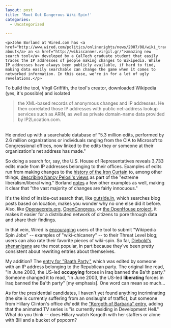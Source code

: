 ```yaml
---
layout: post
title: 'Root Out Dangerous Wiki-Spin!'
categories:
  - Uncategorized

---
```



    <p>John Borland at Wired.com has <a href="http://www.wired.com/politics/onlinerights/news/2007/08/wiki_tracker">written about</a> an <a href="http://wikiscanner.virgil.gr/">amazing new search tool</a> developed by a CalTech graduate student that easily traces the IP addresses of people making changes to Wikipedia. While IP addresses have always been publicly available, if hard to find, making data easily searchable can change the game when it comes to networked information. In this case, we're in for a lot of ugly revelations.</p>
<p>To build the tool, Virgil Griffith, the tool's creator, downloaded Wikipedia (yes, it's possible) and isolated</p>
<blockquote class="posterous_medium_quote">
  the XML-based records of anonymous changes and IP addresses. He then correlated those IP addresses with public net-address lookup services such as ARIN, as well as private domain-name data provided by IP2Location.com.<br />
</blockquote><br />
He ended up with a searchable database of "5.3 million edits, performed by 2.6 million organizations or individuals ranging from the CIA to Microsoft to Congressional offices, now linked to the edits they or someone at their organization's net address has made."

<p>So doing a search for, say, the U.S. House of Representatives reveals 3,733 edits made from IP addresses belonging to their offices. Examples of edits run from making changes to the <a href="http://en.wikipedia.org/w/index.php?diff=prev&amp;oldid=18352204">history of the Iron Curtain</a> to, among other things, <a href="http://en.wikipedia.org/w/index.php?diff=prev&amp;oldid=18624653">describing Nancy Pelosi's views</a> as part of the "extreme liberalism/liberal wing." Borland <a href="http://www.wired.com/politics/onlinerights/news/2007/08/wiki_tracker?currentPage=2">notes</a> a few other examples as well, making it clear that "the vast majority of changes are fairly innocuous."</p>
<p>It's the kind of inside-out search that, like <a href="http://outside.in">outside.in</a>, which searches blog posts based on location, makes you wonder why no one else did it before. Also, like <a href="http://www.opensecrets.org">Opensecrets.org</a>, <a href="http://www.theopenhouseproject.com/">OpenCongress</a>, or <a href="http://www.theopenhouseproject.com/">the OpenHouse project</a>, it makes it easier for a distributed network of citizens to pore through data and share their findings.</p>
<p>In that vein, Wired is <a href="http://blog.wired.com/27bstroke6/wikiwatch/">encouraging</a> users of the tool to submit "Wikipedia Spin Jobs" -- examples of "wiki-chicanery" -- to their Threat Level blog; users can also rate their favorite pieces of wiki-spin. So far, <a href="http://en.wikipedia.org/w/index.php?diff=prev&amp;oldid=28623375">Diebold's shenanigans</a> are the most popular, in part because they've been pretty consistent about rewriting entries about themselves.</p>
<p>My addition? The <a href="http://en.wikipedia.org/w/index.php?diff=prev&amp;oldid=25375910">entry for "Baath Party,"</a> which was edited by someone with an IP address belonging to the Republican party. The original line read, "In June 2003, the US-led <b>occupying</b> forces in Iraq banned the Ba'th party." Someone changed it to read, "In June 2003, the US-led <b>liberating</b> forces in Iraq banned the Ba'th party" [my emphasis]. One word can mean so much...</p>
<p>As for the presidential candidates, I haven't yet found anything incriminating (the site is currently suffering from an onslaught of traffic), but someone from Hillary Clinton's office <i>did</i> edit the <a href="http://en.wikipedia.org/w/index.php?diff=prev&amp;oldid=145670932">"Korgoth of Barbaria" entry</a>, adding that the animated TV series is "<span class="diffchange">is currently residing in Development Hell</span>." What do you think -- does Hillary watch Korgoth with her staffers or alone with Bill and a bucket of popcorn?</p>

  

